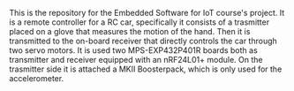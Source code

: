 This is the repository for the Embedded Software for IoT course's project. 
It is a remote controller for a RC car, specifically it consists of a trasmitter placed on a glove that measures the motion of the hand. Then it is transmitted to the on-board receiver that directly controls the car through two servo motors.
It is used two MPS-EXP432P401R boards both as transmitter and receiver equipped with an nRF24L01+ module.
On the trasmitter side it is attached a MKII Boosterpack, which is only used for the accelerometer.
